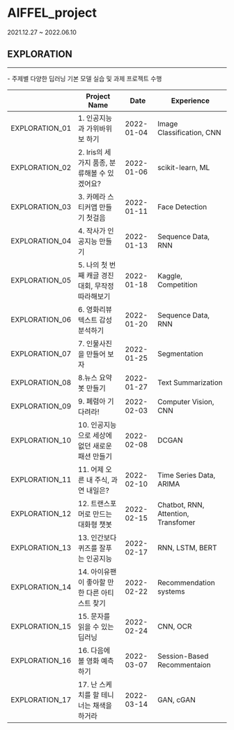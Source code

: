 # AIFFEL_project
2021.12.27 ~ 2022.06.10

## EXPLORATION
<hr>
- 주제별 다양한 딥러닝 기본 모델 실습 및 과제 프로젝트 수행

| |Project Name|Date|Experience|
|------|---|---|---|
|EXPLORATION_01|1. 인공지능과 가위바위보 하기|2022-01-04|Image Classification, CNN|
|EXPLORATION_02|2. Iris의 세 가지 품종, 분류해볼 수 있겠어요?|2022-01-06|scikit-learn, ML|
|EXPLORATION_03|3. 카메라 스티커앱 만들기 첫걸음|2022-01-11|Face Detection|
|EXPLORATION_04|4. 작사가 인공지능 만들기|2022-01-13|Sequence Data, RNN|
|EXPLORATION_05|5. 나의 첫 번째 캐글 경진대회, 무작정 따라해보기|2022-01-18|Kaggle, Competition|
|EXPLORATION_06|6. 영화리뷰 텍스트 감성분석하기|2022-01-20|Sequence Data, RNN|
|EXPLORATION_07|7. 인물사진을 만들어 보자|2022-01-25|Segmentation|
|EXPLORATION_08|8.뉴스 요약봇 만들기|2022-01-27|Text Summarization|
|EXPLORATION_09|9. 폐렴아 기다려라!|2022-02-03|Computer Vision, CNN|
|EXPLORATION_10|10. 인공지능으로 세상에 없던 새로운 패션 만들기|2022-02-08|DCGAN|
|EXPLORATION_11|11. 어제 오른 내 주식, 과연 내일은?|2022-02-10|Time Series Data, ARIMA|
|EXPLORATION_12|12. 트랜스포머로 만드는 대화형 챗봇|2022-02-15|Chatbot, RNN, Attention, Transfomer|
|EXPLORATION_13|13. 인간보다 퀴즈를 잘푸는 인공지능|2022-02-17|RNN, LSTM, BERT|
|EXPLORATION_14|14. 아이유팬이 좋아할 만한 다른 아티스트 찾기|2022-02-22|Recommendation systems|
|EXPLORATION_15|15. 문자를 읽을 수 있는 딥러닝|2022-02-24|CNN, OCR|
|EXPLORATION_16|16. 다음에 볼 영화 예측하기|2022-03-07|Session-Based Recommentaion|
|EXPLORATION_17|17. 난 스케치를 할 테니 너는 채색을 하거라|2022-03-14|GAN, cGAN|

